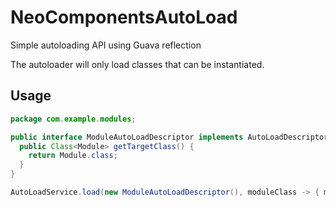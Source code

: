 # NeoComponentsAutoLoad

Simple autoloading API using Guava reflection

The autoloader will only load classes that can be instantiated.

## Usage

```java
package com.example.modules;

public interface ModuleAutoLoadDescriptor implements AutoLoadDescriptor<Module> {
  public Class<Module> getTargetClass() {
    return Module.class;
  }
}
```

```java
AutoLoadService.load(new ModuleAutoLoadDescriptor(), moduleClass -> { moduleList.add(moduleClass.newInstance()) });
```
